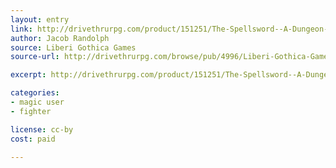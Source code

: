 ```yaml
---
layout: entry
link: http://drivethrurpg.com/product/151251/The-Spellsword--A-Dungeon-World-Playbook
author: Jacob Randolph
source: Liberi Gothica Games
source-url: http://drivethrurpg.com/browse/pub/4996/Liberi-Gothica-Games

excerpt: http://drivethrurpg.com/product/151251/The-Spellsword--A-Dungeon-World-Playbook

categories:
- magic user
- fighter

license: cc-by
cost: paid

---
```

